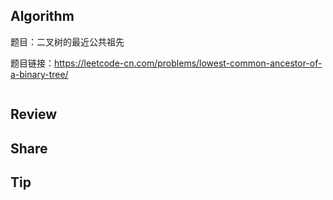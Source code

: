 ## Algorithm
题目：二叉树的最近公共祖先

题目链接：<https://leetcode-cn.com/problems/lowest-common-ancestor-of-a-binary-tree/>
```c++
```
## Review
## Share
## Tip

